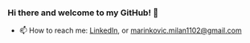 ### Hi there and welcome to my GitHub! 👋

<!--
**Marinko23/Marinko23** is a ✨ _special_ ✨ repository because its `README.md` (this file) appears on your GitHub profile.

-->


- 📫 How to reach me: [LinkedIn](https://www.linkedin.com/in/milan-marinkovi%C4%87-843a36271/), or [marinkovic.milan1102@gmail.com](marinkovic.milan1102@gmail.com)
